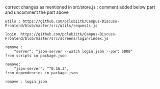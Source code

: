 correct changes as mentioned in src/store.js : 
    comment added below part and uncomment the part above 

    utils : https://github.com/pclubiitk/Campus-Discuss-Frontend/blob/master/src/utils/requests.js

    login  https://github.com/pclubiitk/Campus-Discuss-Frontend/blob/master/src/screens/login/index.js

    remove : 
        "server": "json-server --watch login.json --port 5000"
    from scripts in package.json

    remove:
        "json-server": "^0.16.3",
    from dependencies in package.json

    remove : login.json

